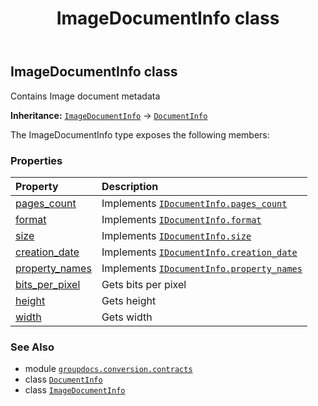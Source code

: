 ﻿---
title: ImageDocumentInfo class
second_title: GroupDocs.Conversion for Python via .NET API References
description: 
type: docs
weight: 240
url: /python-net/groupdocs.conversion.contracts/imagedocumentinfo/
is_root: false
---

## ImageDocumentInfo class

Contains Image document metadata



**Inheritance:** [`ImageDocumentInfo`](/conversion/python-net/groupdocs.conversion.contracts/imagedocumentinfo) → 
[`DocumentInfo`](/conversion/python-net/groupdocs.conversion.contracts/documentinfo)



The ImageDocumentInfo type exposes the following members:

### Properties
| Property | Description |
| :- | :- |
| [pages_count](/conversion/python-net/groupdocs.conversion.contracts/imagedocumentinfo/pages_count) | Implements [`IDocumentInfo.pages_count`](/conversion/python-net/groupdocs.conversion.contracts/idocumentinfo#pages_count) |
| [format](/conversion/python-net/groupdocs.conversion.contracts/imagedocumentinfo/format) | Implements [`IDocumentInfo.format`](/conversion/python-net/groupdocs.conversion.contracts/idocumentinfo#format) |
| [size](/conversion/python-net/groupdocs.conversion.contracts/imagedocumentinfo/size) | Implements [`IDocumentInfo.size`](/conversion/python-net/groupdocs.conversion.contracts/idocumentinfo#size) |
| [creation_date](/conversion/python-net/groupdocs.conversion.contracts/imagedocumentinfo/creation_date) | Implements [`IDocumentInfo.creation_date`](/conversion/python-net/groupdocs.conversion.contracts/idocumentinfo#creation_date) |
| [property_names](/conversion/python-net/groupdocs.conversion.contracts/imagedocumentinfo/property_names) | Implements [`IDocumentInfo.property_names`](/conversion/python-net/groupdocs.conversion.contracts/idocumentinfo#property_names) |
| [bits_per_pixel](/conversion/python-net/groupdocs.conversion.contracts/imagedocumentinfo/bits_per_pixel) | Gets bits per pixel |
| [height](/conversion/python-net/groupdocs.conversion.contracts/imagedocumentinfo/height) | Gets height |
| [width](/conversion/python-net/groupdocs.conversion.contracts/imagedocumentinfo/width) | Gets width |



### See Also
* module [`groupdocs.conversion.contracts`](..)
* class [`DocumentInfo`](/conversion/python-net/groupdocs.conversion.contracts/documentinfo)
* class [`ImageDocumentInfo`](/conversion/python-net/groupdocs.conversion.contracts/imagedocumentinfo)
